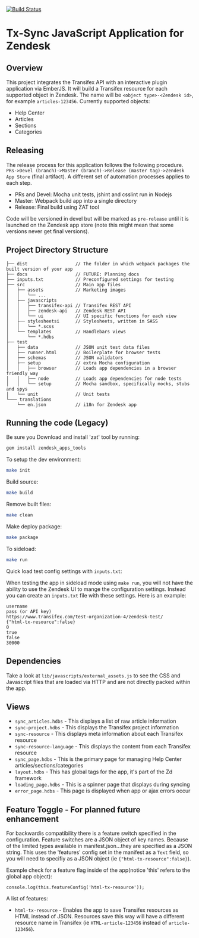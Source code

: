 [![Build Status](https://travis-ci.org/transifex/transifex-sync-zendesk.svg)](https://travis-ci.org/transifex/transifex-sync-zendesk)

Tx-Sync JavaScript Application for Zendesk
==================

## Overview
This project integrates the Transifex API with an interactive plugin
application via EmberJS.  It will build a Transifex resource for each supported
object in Zendesk.  The name will be `<object type>-<Zendesk id>`, for example
`articles-123456`. Currently supported objects:
- Help Center
- Articles
- Sections
- Categories


## Releasing

The release process for this application follows the following procedure.
`PRs->Devel (branch)->Master (branch)->Release (master tag)->Zendesk App Store`
(final artifact).
A different set of automation processes applies to each step.
- PRs and Devel: Mocha unit tests, jshint and csslint run in Nodejs
- Master: Webpack build app into a single directory
- Release: Final build using ZAT tool

Code will be versioned in devel but will be marked as `pre-release` until it is
launched on the Zendesk app store (note this might mean that some versions
never get final versions).


## Project Directory Structure
```
├── dist                  // The folder in which webpack packages the built version of your app
├── docs                  // FUTURE: Planning docs
├── inputs.txt            // Preconfigured settings for testing
├── src                   // Main app files
│   ├── assets            // Marketing images
│   │   └── ...
│   ├── javascripts
│   │   ├── transifex-api // Transifex REST API
│   │   ├── zendesk-api   // Zendesk REST API
│   │   └── ui            // UI specific functions for each view
│   ├── stylesheetsi      // Stylesheets, written in SASS
│   │   └── *.scss
│   └── templates         // Handlebars views
│       └── *.hdbs
├── test
│   ├── data              // JSON unit test data files
│   ├── runner.html       // Boilerplate for browser tests
│   ├── schemas           // JSON validators
│   ├── setup             // extra Mocha configuration
│   │   ├── browser       // Loads app dependencies in a browser friendly way
│   │   ├── node          // Loads app dependencies for node tests
│   │   └── setup         // Mocha sandbox, specifically mocks, stubs and spys
│   └── unit              // Unit tests
└─── translations
    └── en.json           // i18n for Zendesk app
```


## Running the code (Legacy)

Be sure you Download and install 'zat' tool by running:
```bash
gem install zendesk_apps_tools
```

To setup the dev environment:
```bash
make init
```

Build source:
```bash
make build
```

Remove built files:
```bash
make clean
```

Make deploy package:
```bash
make package
```

To sideload:
```bash
make run
```

Quick load test config settings with `inputs.txt`:

When testing the app in sideload mode using `make run`, you will not have the
ability to use the Zendesk UI to mange the configuration settings.  Instead you
can create an `inputs.txt` file with these settings.  Here is an example:
```
username
pass (or API key)
https://www.transifex.com/test-organization-4/zendesk-test/
{"html-tx-resource":false}
0
true
false
30000
```

## Dependencies

Take a look at `lib/javascripts/external_assets.js` to see the CSS and Javascript
files that are loaded via HTTP and are not directly packed within the app.

## Views
- `sync_articles.hdbs` - This displays a list of raw article information
- `sync-project.hdbs` - This displays the Transifex project information
- `sync-resource` - This displays meta information about each Transifex
  resource
- `sync-resource-language` - This displays the content from each Transifex
  resource
- `sync_page.hdbs` - This is the primary page for managing Help Center
  articles/sections/categories
- `layout.hdbs` - This has global tags for the app, it's part of the Zd framework
- `loading_page.hdbs` - This is a spinner page that displays during syncing
- `error_page.hdbs` - This page is displayed when app or ajax errors occur

## Feature Toggle - For planned future enhancement

For backwardis compatibility there is a feature switch specified in the
configuration. Feature switches are a JSON object of key names.  Because of the
limited types available in manifest.json...they are specified as a JSON string.
This uses the 'features' config set in the manifest as a `Text` field, so you
will need to specifiy as a JSON object (ie `{"html-tx-resource":false}`).

Example check for a feature flag inside of the app(notice 'this' refers to the
global app object):
```
console.log(this.featureConfig('html-tx-resource'));
```

A list of features:
- `html-tx-resource` - Enables the app to save Transifex resources as HTML
  instead of JSON.  Resources save this way will have a different resource name
  in Transifex (ie `HTML-article-123456` instead of `article-123456`).
